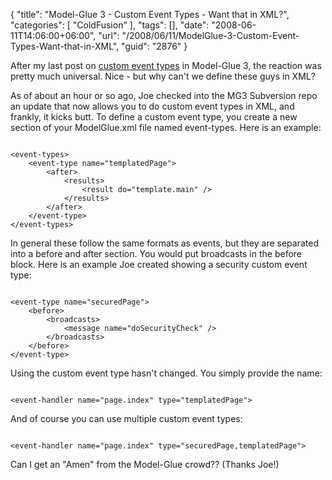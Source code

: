 {
	"title": "Model-Glue 3 - Custom Event Types - Want that in XML?",
	"categories": [
		"ColdFusion"
	],
	"tags": [],
	"date": "2008-06-11T14:06:00+06:00",
	"url": "/2008/06/11/ModelGlue-3-Custom-Event-Types-Want-that-in-XML",
	"guid": "2876"
}

After my last post on <a href="http://www.raymondcamden.com/index.cfm/2008/5/9/ModelGlue-3--Example-of-Custom-Event-Types">custom event types</a> in Model-Glue 3, the reaction was pretty much universal. Nice - but why can't we define these guys in XML?

As of about an hour or so ago, Joe checked into the MG3 Subversion repo an update that now allows you to do custom event types in XML, and frankly, it kicks butt. To define a custom event type, you create a new section of your ModelGlue.xml file named event-types. Here is an example:

<code>
&lt;event-types&gt;
	&lt;event-type name="templatedPage"&gt;
		&lt;after&gt;
			&lt;results&gt;
				&lt;result do="template.main" /&gt;
			&lt;/results&gt;
		&lt;/after&gt;
	&lt;/event-type&gt;
&lt;/event-types&gt;
</code>

In general these follow the same formats as events, but they are separated into a before and after section. You would put broadcasts in the before block. Here is an example Joe created showing a security custom event type:

<code>
&lt;event-type name="securedPage"&gt;
	&lt;before&gt;
		&lt;broadcasts&gt;
			&lt;message name="doSecurityCheck" /&gt;
		&lt;/broadcasts&gt;
	&lt;/before&gt;
&lt;/event-type&gt;
</code>

Using the custom event type hasn't changed. You simply provide the name:

<code>
&lt;event-handler name="page.index" type="templatedPage"&gt;
</code>

And of course you can use multiple custom event types:

<code>
&lt;event-handler name="page.index" type="securedPage,templatedPage"&gt;
</code>

Can I get an "Amen" from the Model-Glue crowd?? (Thanks Joe!)